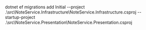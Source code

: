 dotnet ef migrations add Initial --project .\src\NoteService.Infrastructure\NoteService.Infrastructure.csproj --startup-project .\src\NoteService.Presentation\NoteService.Presentation.csproj